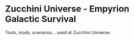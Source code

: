 # Zucchini Universe - Empyrion Galactic Survival

Tools, mods, scenarios... used at Zucchini Universe.